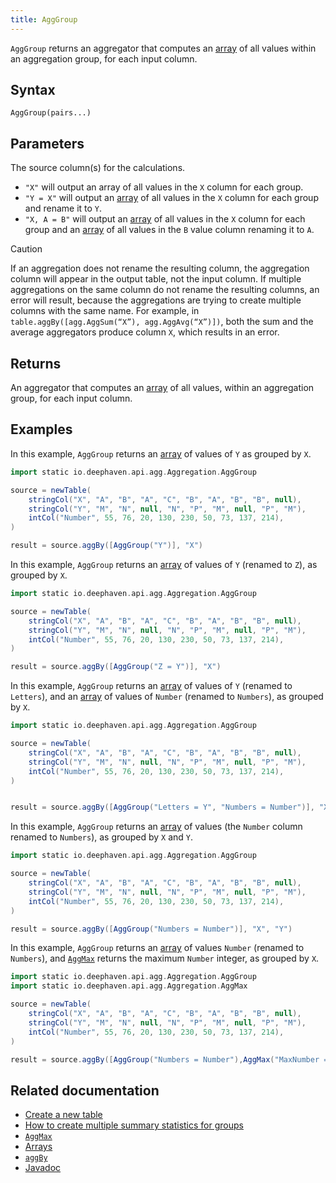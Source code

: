 ```yaml
---
title: AggGroup
---
```


`AggGroup` returns an aggregator that computes an [array](../../query-language/types/arrays.md) of all values within an aggregation group, for each input column.

## Syntax

```
AggGroup(pairs...)
```

## Parameters

<ParamTable>
<Param name="pairs" type="String...">

The source column(s) for the calculations.

- `"X"` will output an array of all values in the `X` column for each group.
- `"Y = X"` will output an [array](../../query-language/types/arrays.md) of all values in the `X` column for each group and rename it to `Y`.
- `"X, A = B"` will output an [array](../../query-language/types/arrays.md) of all values in the `X` column for each group and an [array](../../query-language/types/arrays.md) of all values in the `B` value column renaming it to `A`.

</Param>
</ParamTable>

> [!CAUTION]
> If an aggregation does not rename the resulting column, the aggregation column will appear in the output table, not the input column. If multiple aggregations on the same column do not rename the resulting columns, an error will result, because the aggregations are trying to create multiple columns with the same name. For example, in `table.aggBy([agg.AggSum(“X”), agg.AggAvg(“X”)])`, both the sum and the average aggregators produce column `X`, which results in an error.

## Returns

An aggregator that computes an [array](../../query-language/types/arrays.md) of all values, within an aggregation group, for each input column.

## Examples

In this example, `AggGroup` returns an [array](../../query-language/types/arrays.md) of values of `Y` as grouped by `X`.

```groovy order=source,result
import static io.deephaven.api.agg.Aggregation.AggGroup

source = newTable(
    stringCol("X", "A", "B", "A", "C", "B", "A", "B", "B", null),
    stringCol("Y", "M", "N", null, "N", "P", "M", null, "P", "M"),
    intCol("Number", 55, 76, 20, 130, 230, 50, 73, 137, 214),
)

result = source.aggBy([AggGroup("Y")], "X")
```

In this example, `AggGroup` returns an [array](../../query-language/types/arrays.md) of values of `Y` (renamed to `Z`), as grouped by `X`.

```groovy order=source,result
import static io.deephaven.api.agg.Aggregation.AggGroup

source = newTable(
    stringCol("X", "A", "B", "A", "C", "B", "A", "B", "B", null),
    stringCol("Y", "M", "N", null, "N", "P", "M", null, "P", "M"),
    intCol("Number", 55, 76, 20, 130, 230, 50, 73, 137, 214),
)

result = source.aggBy([AggGroup("Z = Y")], "X")
```

In this example, `AggGroup` returns an [array](../../query-language/types/arrays.md) of values of `Y` (renamed to `Letters`), and an [array](../../query-language/types/arrays.md) of values of `Number` (renamed to `Numbers`), as grouped by `X`.

```groovy order=source,result
import static io.deephaven.api.agg.Aggregation.AggGroup

source = newTable(
    stringCol("X", "A", "B", "A", "C", "B", "A", "B", "B", null),
    stringCol("Y", "M", "N", null, "N", "P", "M", null, "P", "M"),
    intCol("Number", 55, 76, 20, 130, 230, 50, 73, 137, 214),
)


result = source.aggBy([AggGroup("Letters = Y", "Numbers = Number")], "X")
```

In this example, `AggGroup` returns an [array](../../query-language/types/arrays.md) of values (the `Number` column renamed to `Numbers`), as grouped by `X` and `Y`.

```groovy order=source,result
import static io.deephaven.api.agg.Aggregation.AggGroup

source = newTable(
    stringCol("X", "A", "B", "A", "C", "B", "A", "B", "B", null),
    stringCol("Y", "M", "N", null, "N", "P", "M", null, "P", "M"),
    intCol("Number", 55, 76, 20, 130, 230, 50, 73, 137, 214),
)

result = source.aggBy([AggGroup("Numbers = Number")], "X", "Y")
```

In this example, `AggGroup` returns an [array](../../query-language/types/arrays.md) of values `Number` (renamed to `Numbers`), and [`AggMax`](./AggMax.md) returns the maximum `Number` integer, as grouped by `X`.

```groovy order=source,result
import static io.deephaven.api.agg.Aggregation.AggGroup
import static io.deephaven.api.agg.Aggregation.AggMax

source = newTable(
    stringCol("X", "A", "B", "A", "C", "B", "A", "B", "B", null),
    stringCol("Y", "M", "N", null, "N", "P", "M", null, "P", "M"),
    intCol("Number", 55, 76, 20, 130, 230, 50, 73, 137, 214),
)

result = source.aggBy([AggGroup("Numbers = Number"),AggMax("MaxNumber = Number")], "X")
```

## Related documentation

- [Create a new table](../../../how-to-guides/new-and-empty-table.md#newtable)
- [How to create multiple summary statistics for groups](../../../how-to-guides/combined-aggregations.md)
- [`AggMax`](./AggMax.md)
- [Arrays](../../query-language/types/arrays.md)
- [`aggBy`](./aggBy.md)
- [Javadoc](https://deephaven.io/core/javadoc/io/deephaven/api/agg/Aggregation.html#AggGroup(java.lang.String...))
